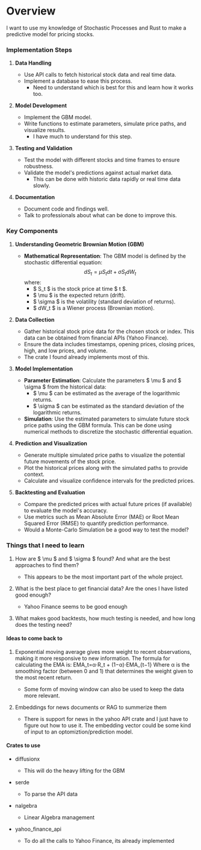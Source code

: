# Overview
I want to use my knowledge of Stochastic Processes and Rust to make a predictive model for pricing stocks.  


### Implementation Steps

1. **Data Handling**
   - Use API calls to fetch historical stock data and real time data.
   - Implement a database to ease this process.
      - Need to understand which is best for this and learn how it works too. 

2. **Model Development**
   - Implement the GBM model.
   - Write functions to estimate parameters, simulate price paths, and visualize results.
      - I have much to understand for this step.

3. **Testing and Validation**
   - Test the model with different stocks and time frames to ensure robustness.
   - Validate the model's predictions against actual market data.
      - This can be done with historic data rapidly or real time data slowly.

4. **Documentation**
   - Document code and findings well.
   - Talk to professionals about what can be done to improve this. 


### Key Components
1. **Understanding Geometric Brownian Motion (GBM)**
   - **Mathematical Representation**: The GBM model is defined by the stochastic differential equation:
     $$dS_t = \mu S_t dt + \sigma S_t dW_t$$
     where:
     - $ S_t $ is the stock price at time $ t $.
     - $ \mu $ is the expected return (drift).
     - $ \sigma $ is the volatility (standard deviation of returns).
     - $ dW_t $ is a Wiener process (Brownian motion).

2. **Data Collection**
   - Gather historical stock price data for the chosen stock or index. This data can be obtained from financial APIs (Yahoo Finance).
   - Ensure the data includes timestamps, opening prices, closing prices, high, and low prices, and volume.
   - The crate I found already implements most of this.

3. **Model Implementation**
   - **Parameter Estimation**: Calculate the parameters $ \mu $ and $ \sigma $ from the historical data:
     - $ \mu $ can be estimated as the average of the logarithmic returns.  
     - $ \sigma $ can be estimated as the standard deviation of the logarithmic returns.  
   - **Simulation**: Use the estimated parameters to simulate future stock price paths using the GBM formula. This can be done using numerical methods to discretize the stochastic differential equation.  

4. **Prediction and Visualization**
   - Generate multiple simulated price paths to visualize the potential future movements of the stock price.  
   - Plot the historical prices along with the simulated paths to provide context.  
   - Calculate and visualize confidence intervals for the predicted prices.  

5. **Backtesting and Evaluation**
   - Compare the predicted prices with actual future prices (if available) to evaluate the model's accuracy.  
   - Use metrics such as Mean Absolute Error (MAE) or Root Mean Squared Error (RMSE) to quantify prediction performance.  
   - Would a Monte-Carlo Simulation be a good way to test the model? 

### Things that I need to learn 

1. How are $ \mu $ and $ \sigma $ found? And what are the best approaches to find them?  
    - This appears to be the most important part of the whole project.

2. What is the best place to get financial data? Are the ones I have listed good enough?  
    - Yahoo Finance seems to be good enough

3. What makes good backtests, how much testing is needed, and how long does the testing need?  


#### Ideas to come back to 

1. Exponential moving average gives more weight to recent observations, making it more responsive to new information. The formula for calculating the EMA is: EMA_t=α⋅R_t + (1−α)⋅EMA_{t−1} Where α is the smoothing factor (between 0 and 1) that determines the weight given to the most recent return.
    - Some form of moving window can also be used to keep the data more relevant.


3. Embeddings for news documents or RAG to summerize them
    - There is support for news in the yahoo API crate and I just have to figure out how to use it. The embedding vector could be some kind of input to an optomiztion/prediction model.



#### Crates to use

- diffusionx
    - This will do the heavy lifting for the GBM

- serde
    - To parse the API data

- nalgebra 
    - Linear Algebra management 

- yahoo_finance_api
    - To do all the calls to Yahoo Finance, its already implemented


